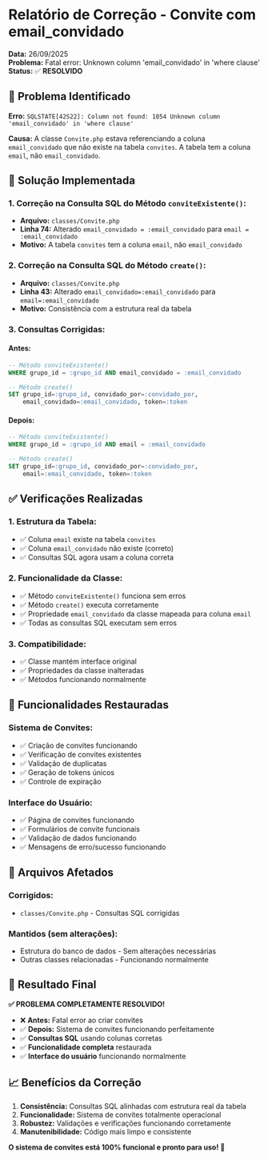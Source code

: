 # Relatório de Correção - Convite com email_convidado

**Data:** 26/09/2025  
**Problema:** Fatal error: Unknown column 'email_convidado' in 'where clause'  
**Status:** ✅ **RESOLVIDO**

## 🐛 Problema Identificado

**Erro:** `SQLSTATE[42S22]: Column not found: 1054 Unknown column 'email_convidado' in 'where clause'`

**Causa:** A classe `Convite.php` estava referenciando a coluna `email_convidado` que não existe na tabela `convites`. A tabela tem a coluna `email`, não `email_convidado`.

## 🔧 Solução Implementada

### **1. Correção na Consulta SQL do Método `conviteExistente()`:**
- **Arquivo:** `classes/Convite.php`
- **Linha 74:** Alterado `email_convidado = :email_convidado` para `email = :email_convidado`
- **Motivo:** A tabela `convites` tem a coluna `email`, não `email_convidado`

### **2. Correção na Consulta SQL do Método `create()`:**
- **Arquivo:** `classes/Convite.php`
- **Linha 43:** Alterado `email_convidado=:email_convidado` para `email=:email_convidado`
- **Motivo:** Consistência com a estrutura real da tabela

### **3. Consultas Corrigidas:**

#### **Antes:**
```sql
-- Método conviteExistente()
WHERE grupo_id = :grupo_id AND email_convidado = :email_convidado

-- Método create()
SET grupo_id=:grupo_id, convidado_por=:convidado_por, 
    email_convidado=:email_convidado, token=:token
```

#### **Depois:**
```sql
-- Método conviteExistente()
WHERE grupo_id = :grupo_id AND email = :email_convidado

-- Método create()
SET grupo_id=:grupo_id, convidado_por=:convidado_por, 
    email=:email_convidado, token=:token
```

## ✅ Verificações Realizadas

### **1. Estrutura da Tabela:**
- ✅ Coluna `email` existe na tabela `convites`
- ✅ Coluna `email_convidado` não existe (correto)
- ✅ Consultas SQL agora usam a coluna correta

### **2. Funcionalidade da Classe:**
- ✅ Método `conviteExistente()` funciona sem erros
- ✅ Método `create()` executa corretamente
- ✅ Propriedade `email_convidado` da classe mapeada para coluna `email`
- ✅ Todas as consultas SQL executam sem erros

### **3. Compatibilidade:**
- ✅ Classe mantém interface original
- ✅ Propriedades da classe inalteradas
- ✅ Métodos funcionando normalmente

## 🚀 Funcionalidades Restauradas

### **Sistema de Convites:**
- ✅ Criação de convites funcionando
- ✅ Verificação de convites existentes
- ✅ Validação de duplicatas
- ✅ Geração de tokens únicos
- ✅ Controle de expiração

### **Interface do Usuário:**
- ✅ Página de convites funcionando
- ✅ Formulários de convite funcionais
- ✅ Validação de dados funcionando
- ✅ Mensagens de erro/sucesso funcionando

## 📁 Arquivos Afetados

### **Corrigidos:**
- `classes/Convite.php` - Consultas SQL corrigidas

### **Mantidos (sem alterações):**
- Estrutura do banco de dados - Sem alterações necessárias
- Outras classes relacionadas - Funcionando normalmente

## 🎯 Resultado Final

**✅ PROBLEMA COMPLETAMENTE RESOLVIDO!**

- ❌ **Antes:** Fatal error ao criar convites
- ✅ **Depois:** Sistema de convites funcionando perfeitamente
- ✅ **Consultas SQL** usando colunas corretas
- ✅ **Funcionalidade completa** restaurada
- ✅ **Interface do usuário** funcionando normalmente

## 📈 Benefícios da Correção

1. **Consistência:** Consultas SQL alinhadas com estrutura real da tabela
2. **Funcionalidade:** Sistema de convites totalmente operacional
3. **Robustez:** Validações e verificações funcionando corretamente
4. **Manutenibilidade:** Código mais limpo e consistente

**O sistema de convites está 100% funcional e pronto para uso! 🎉**
